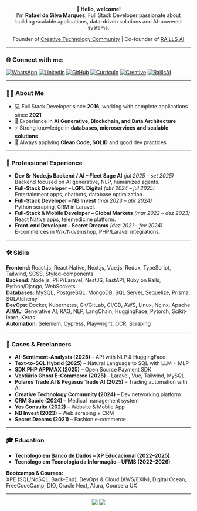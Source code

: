 <p align="center">
  <strong>👋 Hello, welcome!</strong><br>
  I'm <b>Rafael da Silva Marques</b>, Full Stack Developer passionate about building scalable applications, 
  data-driven solutions and AI-powered systems. 
</p>

<p align="center">
  Founder of <a href="https://creativetechnology.com.br/">Creative Technology Community</a> |
  Co-founder of <a href="https://www.raillsai.com/">RAILLS AI</a>
</p>

---

### 🌐 Connect with me:
[![WhatsApp](https://img.shields.io/badge/WhatsApp-25D366?style=for-the-badge&logo=whatsapp&logoColor=white)](https://wa.me/5538998501077)
[![LinkedIn](https://img.shields.io/badge/LinkedIn-0077B5?style=for-the-badge&logo=linkedin&logoColor=white)](https://www.linkedin.com/in/rafaeldeveloperfullstack/)
[![GitHub](https://img.shields.io/badge/GitHub-000?style=for-the-badge&logo=github&logoColor=white)](https://github.com/RafaelMarquesFull)
[![Currículo](https://img.shields.io/badge/CV-orange?style=for-the-badge&logo=readme&logoColor=white)](https://docs.google.com/document/d/1pK_gRqmyYjimwzvKNRqPHwNIkbJZnnr0apR5FwVDBWQ/edit?usp=drive_link)
[![Creative](https://img.shields.io/badge/Creative_Tech_Community-9146FF?style=for-the-badge&logo=githubsponsors&logoColor=white)](https://creativetechnology.com.br/)
[![RaillsAI](https://img.shields.io/badge/RAILLS_AI-000?style=for-the-badge&logo=OpenAI&logoColor=white)](https://www.raillsai.com/)

---

### 🧑‍💻 About Me
- 💻 Full Stack Developer since **2016**, working with complete applications since **2021**  
- 🧠 Experience in **AI Generative, Blockchain, and Data Architecture**  
- ⚡ Strong knowledge in **databases, microservices and scalable solutions**  
- 🚀 Always applying **Clean Code, SOLID** and good dev practices  

---

### 💼 Professional Experience
- **Dev Sr Node.js Backend / AI – Fleet Sage AI** *(jul 2025 – set 2025)*  
  Backend focused on AI generative, NLP, humanized agents.  
- **Full-Stack Developer – LGPL Digital** *(abr 2024 – jul 2025)*  
  Entertainment apps, chatbots, database optimization.  
- **Full-Stack Developer – NB Invest** *(mai 2023 – abr 2024)*  
  Python scraping, CRM in Laravel.  
- **Full-Stack & Mobile Developer – Global Markets** *(mar 2022 – dez 2023)*  
  React Native apps, telemedicine platform.  
- **Front-end Developer – Secret Dreams** *(dez 2021 – fev 2024)*  
  E-commerces in Wix/Nuvemshop, PHP/Laravel integrations.  

---

### 🛠️ Skills
**Frontend:** React.js, React Native, Next.js, Vue.js, Redux, TypeScript, Tailwind, SCSS, Styled-components  
**Backend:** Node.js, PHP/Laravel, NestJS, FastAPI, Ruby on Rails, Python/Django, WebSockets  
**Databases:** MySQL, PostgreSQL, MongoDB, SQL Server, Sequelize, Prisma, SQLAlchemy  
**DevOps:** Docker, Kubernetes, Git/GitLab, CI/CD, AWS, Linux, Nginx, Apache  
**AI/ML:** Generative AI, RAG, NLP, LangChain, HuggingFace, Pytorch, Scikit-learn, Keras  
**Automation:** Selenium, Cypress, Playwright, OCR, Scraping  

---

### 📂 Cases & Freelancers
- **AI-Sentiment-Analysis (2025)** – API with NLP & HuggingFace  
- **Text-to-SQL Hybrid (2025)** – Natural Language to SQL with LLM + MLP  
- **SDK PHP APPMAX (2025)** – Open Source Payment SDK  
- **Vestiário Ghost E-Commerce (2025)** – Laravel, Vue, Tailwind, MySQL  
- **Polares Trade AI & Pegasus Trade AI (2025)** – Trading automation with AI  
- **Creative Technology Community (2024)** – Dev networking platform  
- **CRM Saúde (2024)** – Medical management system  
- **Yes Consulta (2022)** – Website & Mobile App  
- **NB Invest (2023)** – Web scraping + CRM  
- **Secret Dreams (2021)** – Fashion e-commerce  

---

### 🎓 Education
- **Tecnólogo em Banco de Dados – XP Educacional (2022–2025)**  
- **Tecnólogo em Tecnologia da Informação – UFMS (2022–2026)**  

**Bootcamps & Courses:**  
XPE (SQL/NoSQL, Back-End), DevOps & Cloud (AWS/EXIN), Digital Ocean, FreeCodeCamp, DIO, Oracle Next, Alura, Coursera UX  

---

<div align="center">
<img src="https://github-readme-stats.vercel.app/api?username=RafaelMarquesFull&show_icons=true&theme=merko">

<img src="https://github-readme-stats.vercel.app/api/top-langs/?username=RafaelMarquesFull&theme=merko">
</div>
